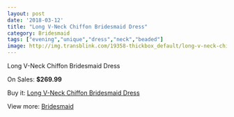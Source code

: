 ```yaml
---
layout: post
date: '2018-03-12'
title: "Long V-Neck Chiffon Bridesmaid Dress"
category: Bridesmaid
tags: ["evening","unique","dress","neck","beaded"]
image: http://img.transblink.com/19358-thickbox_default/long-v-neck-chiffon-bridesmaid-dress.jpg
---
```

Long V-Neck Chiffon Bridesmaid Dress

On Sales: **$269.99**
<a href="https://www.transblink.com/en/bridesmaid/6072-long-v-neck-chiffon-bridesmaid-dress.html"><amp-img layout="responsive" width="600" height="600" src="//img.transblink.com/19358-thickbox_default/long-v-neck-chiffon-bridesmaid-dress.jpg" alt="Long V-Neck Chiffon Bridesmaid Dress 0" /></a>
<a href="https://www.transblink.com/en/bridesmaid/6072-long-v-neck-chiffon-bridesmaid-dress.html"><amp-img layout="responsive" width="600" height="600" src="//img.transblink.com/19359-thickbox_default/long-v-neck-chiffon-bridesmaid-dress.jpg" alt="Long V-Neck Chiffon Bridesmaid Dress 1" /></a>

Buy it: [Long V-Neck Chiffon Bridesmaid Dress](https://www.transblink.com/en/bridesmaid/6072-long-v-neck-chiffon-bridesmaid-dress.html "Long V-Neck Chiffon Bridesmaid Dress")

View more: [Bridesmaid](https://www.transblink.com/en/4-bridesmaid "Bridesmaid")